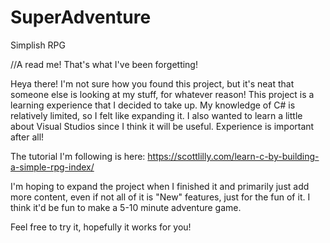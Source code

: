 # SuperAdventure
Simplish RPG

//A read me! That's what I've been forgetting!

Heya there! I'm not sure how you found this project, but it's neat that someone else is looking at my stuff, for whatever reason!
This project is a learning experience that I decided to take up. My knowledge of C# is relatively limited, so I felt like expanding it.
I also wanted to learn a little about Visual Studios since I think it will be useful. Experience is important after all!

The tutorial I'm following is here: https://scottlilly.com/learn-c-by-building-a-simple-rpg-index/

I'm hoping to expand the project when I finished it and primarily just add more content, even if not all of it is "New" features,
just for the fun of it. I think it'd be fun to make a 5-10 minute adventure game.

Feel free to try it, hopefully it works for you!
